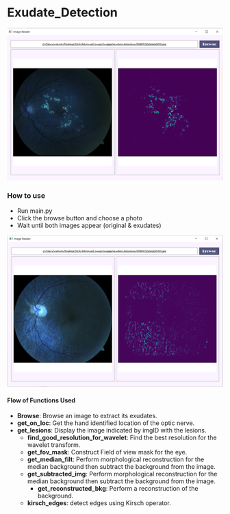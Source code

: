 # Exudate_Detection
<img src="src/1.PNG" >

### How to use
- Run main.py
- Click the browse button and choose a photo
- Wait until both images appear (original & exudates)
<img src="src/2.PNG" >

#### Flow of Functions Used
- **Browse**: Browse an image to extract its exudates.
- **get_on_loc**: Get the hand identified location of the optic nerve.
- **get_lesions**: Display the image indicated by imgID with the lesions.
  - **find_good_resolution_for_wavelet**: Find the best resolution for the wavelet transform.
  - **get_fov_mask**: Construct Field of view mask for the eye.
  - **get_median_filt**: Perform morphological reconstruction for the median background then subtract the background from the image.
  - **get_subtracted_img**: Perform morphological reconstruction for the median background then subtract the background from the image.
    - **get_reconstructed_bkg**: Perform a reconstruction of the background.
  - **kirsch_edges**: detect edges using Kirsch operator. 
